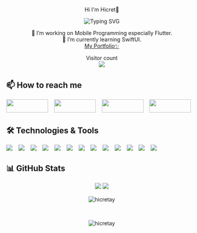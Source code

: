 ## 
<p align="center">
  Hi I'm Hicret👋
</p>

<p align="center">
  <img src="https://readme-typing-svg.demolab.com?font=Fira+Code&pause=1000&color=4C34F7&width=435&center=true&lines=Flutter+%26+iOS+Developer+" alt="Typing SVG" />
</p>

<p align="center">
🔭 I’m working on Mobile Programming especially Flutter. <br>
🌱 I’m currently learning SwiftUI. <br>
<a href="https://hicretay.github.io/"<b>My Portfolio✨</b></a><br>
<p align='center'> 
  Visitor count<br>
  <img src="https://profile-counter.glitch.me/hicretay/count.svg" />
</p>

## 📫 How to reach me
<a href="https://www.linkedin.com/in/hicret-ay/"><img src="https://img.shields.io/badge/LinkedIn-0077B5?style=for-the-badge&logo=linkedin&logoColor=white" width="110" height="35"></a>&nbsp;&nbsp;&nbsp;
<a href="mailto:hiicretay@gmail.com"><img src="https://img.shields.io/badge/Gmail-D14836?style=for-the-badge&logo=gmail&logoColor=white" width="110" height="35"></a>&nbsp;&nbsp;&nbsp;
<a href="https://discord.com/channels/@hicrett#99"><img src="https://img.shields.io/badge/Discord-5865F2?style=for-the-badge&logo=discord&logoColor=white" width="110" height="35"></a>&nbsp;&nbsp;&nbsp;
</a>
<a href="https://medium.com/@hicretay"><img src="https://img.shields.io/badge/Medium-12100E?style=for-the-badge&logo=medium&logoColor=white" width="110" height="35"></a>&nbsp;&nbsp;&nbsp;

## 🛠 Technologies & Tools 
 <p>
       <img src="https://img.icons8.com/color/48/000000/flutter.png" /> &nbsp;&nbsp;
            <img src="https://img.icons8.com/color/48/000000/firebase.png" /> &nbsp;&nbsp;
            <img src="https://img.icons8.com/color/48/000000/dart.png" /> &nbsp;&nbsp;
            <img src="https://img.icons8.com/color/48/000000/git.png" /> &nbsp;&nbsp;
            <img src="https://img.icons8.com/color/48/000000/android-studio--v3.png" /> &nbsp;&nbsp;
            <img src="https://img.icons8.com/color/48/000000/visual-studio-code-2019.png" /> &nbsp;&nbsp;
            <img src="https://img.icons8.com/color/48/000000/c-sharp-logo-2.png"/> &nbsp;&nbsp;
            <img src="https://img.icons8.com/color/48/000000/microsoft-sql-server.png"/> &nbsp;&nbsp;
            <img src="https://img.icons8.com/color/48/000000/xcode.png"/> &nbsp;&nbsp;
            <img src="https://img.icons8.com/color/48/000000/swiftui.png"/> &nbsp;&nbsp;  
            <img src="https://img.icons8.com/external-tal-revivo-color-tal-revivo/48/000000/external-postman-is-the-only-complete-api-development-environment-logo-color-tal-revivo.png"/> &nbsp;&nbsp;
            <img src="https://img.icons8.com/fluency/48/000000/figma.png"/> &nbsp;&nbsp; 
            <img src="https://img.icons8.com/?size=50&id=Fycm8TUhWmFU&format=png"/> &nbsp;&nbsp; 
            
  
<br />
</p>

## 📊 GitHub Stats

<p align="center">
 <img src="https://github-readme-stats.vercel.app/api/top-langs/?username=hicretay&show_icons=true&count_private=false&theme=dark" width="350">
 <img src="https://github-readme-stats.vercel.app/api?username=hicretay&show_icons=true&count_private=true&theme=dark" width="350">
  
<br />

<p align="center">
   <img align="center" src="https://github-readme-streak-stats.herokuapp.com/?user=hicretay&theme=dark&count_private=true" alt="hicretay" />
</p>
<br/>

<p align="center">
   <img align="center" src="https://github-profile-trophy.vercel.app/?username=hicretay&theme=darkhub" alt="hicretay" />
</p>
<br/>

<!-- ![snake svg](https://github.com/hicretay/hicretay/blob/output/github-contribution-grid-snake.svg) -->
<!-- ![snake gif](https://github.com/hicrett/hicrett/blob/output/github-contribution-grid-snake.gif)

</p>
